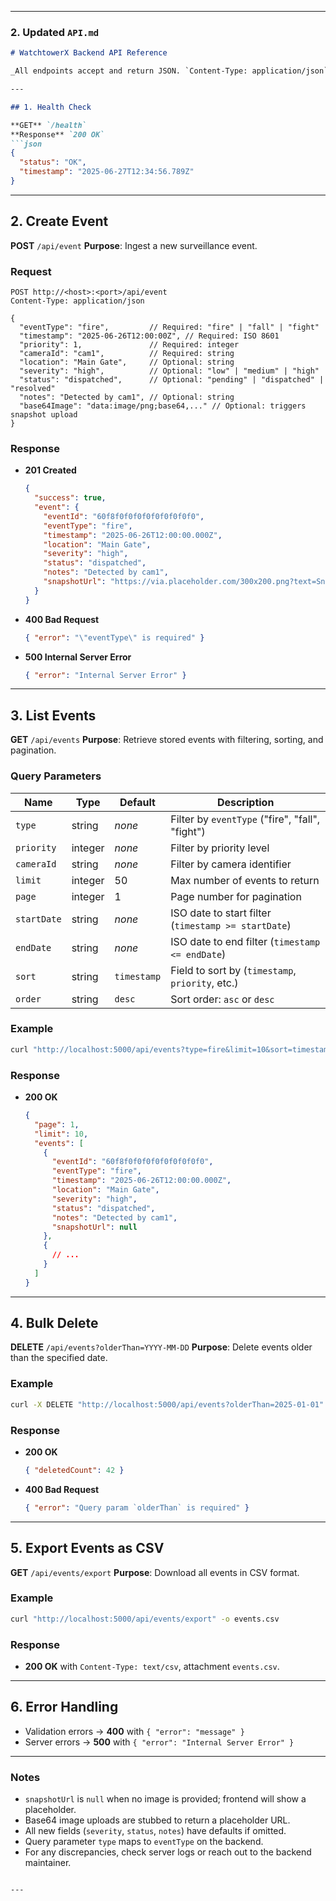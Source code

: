 
---
### 2. Updated `API.md`

````markdown
# WatchtowerX Backend API Reference

_All endpoints accept and return JSON. `Content-Type: application/json` required for POST._

---

## 1. Health Check

**GET** `/health`  
**Response** `200 OK`  
```json
{
  "status": "OK",
  "timestamp": "2025-06-27T12:34:56.789Z"
}
````

---

## 2. Create Event

**POST** `/api/event`
**Purpose**: Ingest a new surveillance event.

### Request

```http
POST http://<host>:<port>/api/event
Content-Type: application/json

{
  "eventType": "fire",         // Required: "fire" | "fall" | "fight"
  "timestamp": "2025-06-26T12:00:00Z", // Required: ISO 8601
  "priority": 1,               // Required: integer
  "cameraId": "cam1",          // Required: string
  "location": "Main Gate",     // Optional: string
  "severity": "high",          // Optional: "low" | "medium" | "high"
  "status": "dispatched",      // Optional: "pending" | "dispatched" | "resolved"
  "notes": "Detected by cam1", // Optional: string
  "base64Image": "data:image/png;base64,..." // Optional: triggers snapshot upload
}
```

### Response

* **201 Created**

  ```json
  {
    "success": true,
    "event": {
      "eventId": "60f8f0f0f0f0f0f0f0f0f0",
      "eventType": "fire",
      "timestamp": "2025-06-26T12:00:00.000Z",
      "location": "Main Gate",
      "severity": "high",
      "status": "dispatched",
      "notes": "Detected by cam1",
      "snapshotUrl": "https://via.placeholder.com/300x200.png?text=Snapshot"
    }
  }
  ```

* **400 Bad Request**

  ```json
  { "error": "\"eventType\" is required" }
  ```

* **500 Internal Server Error**

  ```json
  { "error": "Internal Server Error" }
  ```

---

## 3. List Events

**GET** `/api/events`
**Purpose**: Retrieve stored events with filtering, sorting, and pagination.

### Query Parameters

| Name        | Type    | Default     | Description                                         |
| ----------- | ------- | ----------- | --------------------------------------------------- |
| `type`      | string  | *none*      | Filter by `eventType` ("fire", "fall", "fight")     |
| `priority`  | integer | *none*      | Filter by priority level                            |
| `cameraId`  | string  | *none*      | Filter by camera identifier                         |
| `limit`     | integer | 50          | Max number of events to return                      |
| `page`      | integer | 1           | Page number for pagination                          |
| `startDate` | string  | *none*      | ISO date to start filter (`timestamp >= startDate`) |
| `endDate`   | string  | *none*      | ISO date to end filter (`timestamp <= endDate`)     |
| `sort`      | string  | `timestamp` | Field to sort by (`timestamp`, `priority`, etc.)    |
| `order`     | string  | `desc`      | Sort order: `asc` or `desc`                         |

### Example

```bash
curl "http://localhost:5000/api/events?type=fire&limit=10&sort=timestamp&order=asc"
```

### Response

* **200 OK**

  ```json
  {
    "page": 1,
    "limit": 10,
    "events": [
      {
        "eventId": "60f8f0f0f0f0f0f0f0f0f0",
        "eventType": "fire",
        "timestamp": "2025-06-26T12:00:00.000Z",
        "location": "Main Gate",
        "severity": "high",
        "status": "dispatched",
        "notes": "Detected by cam1",
        "snapshotUrl": null
      },
      {
        // ...
      }
    ]
  }
  ```

---

## 4. Bulk Delete

**DELETE** `/api/events?olderThan=YYYY-MM-DD`
**Purpose**: Delete events older than the specified date.

### Example

```bash
curl -X DELETE "http://localhost:5000/api/events?olderThan=2025-01-01"
```

### Response

* **200 OK**

  ```json
  { "deletedCount": 42 }
  ```

* **400 Bad Request**

  ```json
  { "error": "Query param `olderThan` is required" }
  ```

---

## 5. Export Events as CSV

**GET** `/api/events/export`
**Purpose**: Download all events in CSV format.

### Example

```bash
curl "http://localhost:5000/api/events/export" -o events.csv
```

### Response

* **200 OK** with `Content-Type: text/csv`, attachment `events.csv`.

---

## 6. Error Handling

* Validation errors → **400** with `{ "error": "message" }`
* Server errors → **500** with `{ "error": "Internal Server Error" }`

---

### Notes

* `snapshotUrl` is `null` when no image is provided; frontend will show a placeholder.
* Base64 image uploads are stubbed to return a placeholder URL.
* All new fields (`severity`, `status`, `notes`) have defaults if omitted.
* Query parameter `type` maps to `eventType` on the backend.
* For any discrepancies, check server logs or reach out to the backend maintainer.

```

---

